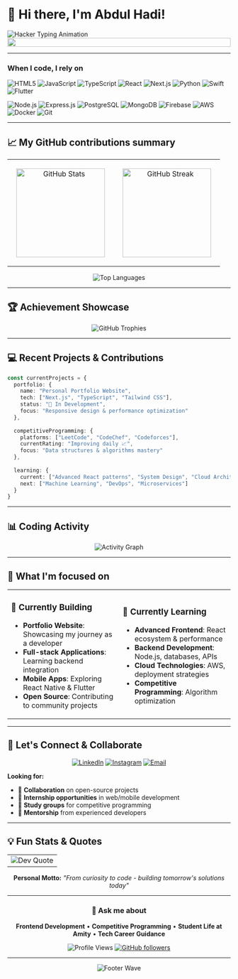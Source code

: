 # 👋 Hi there, I'm Abdul Hadi!

<div align="left">
  <img src="https://readme-typing-svg.herokuapp.com?font=Courier+New&size=22&duration=2000&pause=500&color=00FF41&center=false&vCenter=true&width=800&lines=%3E+Accessing+mainframe...;%3E+Bypassing+security+protocols...;%3E+Identity%3A+Hadi+Regonda+%5BCONFIRMED%5D;%3E+Status%3A+Computer+Applications+Student;%3E+Location%3A+Amity+University%2C+Noida;%3E+Specialization%3A+Frontend+%26+Backend+Dev;%3E+Secondary+Focus%3A+Competitive+Programming;%3E+Mission%3A+Building+Tomorrow's+Code;%3E+Access+Granted+%E2%9C%93+Welcome+to+the+Matrix" alt="Hacker Typing Animation" />
</div>
<div align="center">
  <img src="https://i.imgur.com/dBaSKWF.gif" height="20" width="100%">
</div>

---

### When I code, I rely on

<p align="left">
<img src="https://img.shields.io/badge/HTML5-E34F26?style=for-the-badge&logo=html5&logoColor=white" alt="HTML5" />
<img src="https://img.shields.io/badge/JavaScript-F7DF1E?style=for-the-badge&logo=javascript&logoColor=black" alt="JavaScript" />
<img src="https://img.shields.io/badge/TypeScript-3178C6?style=for-the-badge&logo=typescript&logoColor=white" alt="TypeScript" />
<img src="https://img.shields.io/badge/React-61DAFB?style=for-the-badge&logo=react&logoColor=black" alt="React" />
<img src="https://img.shields.io/badge/Next.js-000000?style=for-the-badge&logo=next.js&logoColor=white" alt="Next.js" />
<img src="https://img.shields.io/badge/Python-3776AB?style=for-the-badge&logo=python&logoColor=white" alt="Python" />
<img src="https://img.shields.io/badge/Swift-FA7343?style=for-the-badge&logo=swift&logoColor=white" alt="Swift" />
<img src="https://img.shields.io/badge/Flutter-02569B?style=for-the-badge&logo=flutter&logoColor=white" alt="Flutter" />
</p>

<p align="left">
<img src="https://img.shields.io/badge/Node.js-339933?style=for-the-badge&logo=node.js&logoColor=white" alt="Node.js" />
<img src="https://img.shields.io/badge/Express.js-000000?style=for-the-badge&logo=express&logoColor=white" alt="Express.js" />
<img src="https://img.shields.io/badge/PostgreSQL-336791?style=for-the-badge&logo=postgresql&logoColor=white" alt="PostgreSQL" />
<img src="https://img.shields.io/badge/MongoDB-47A248?style=for-the-badge&logo=mongodb&logoColor=white" alt="MongoDB" />
<img src="https://img.shields.io/badge/Firebase-FFCA28?style=for-the-badge&logo=firebase&logoColor=black" alt="Firebase" />
<img src="https://img.shields.io/badge/AWS-232F3E?style=for-the-badge&logo=amazon-aws&logoColor=white" alt="AWS" />
<img src="https://img.shields.io/badge/Docker-2496ED?style=for-the-badge&logo=docker&logoColor=white" alt="Docker" />
<img src="https://img.shields.io/badge/Git-F05032?style=for-the-badge&logo=git&logoColor=white" alt="Git" />
</p>

---

## 📈 My GitHub contributions summary

<div align="center">
  
<table>
<tr>
<td align="center" style="padding: 20px;">
<img src="https://github-readme-stats.vercel.app/api?username=abcxhadi&show_icons=true&theme=github_dark&hide_border=true&bg_color=0d1117&title_color=58a6ff&text_color=8b949e&icon_color=58a6ff" alt="GitHub Stats" height="200" />
</td>
<td align="center" style="padding: 20px;">
<img src="https://github-readme-streak-stats.herokuapp.com/?user=abcxhadi&theme=github-dark-blue&hide_border=true&background=0d1117&stroke=58a6ff&ring=58a6ff&fire=ffa657&currStreakLabel=58a6ff" alt="GitHub Streak" height="200" />
</td>
</tr>
</table>

</div>

<div align="center">
  <img src="https://github-readme-stats.vercel.app/api/top-langs/?username=abcxhadi&layout=compact&theme=github_dark&hide_border=true&bg_color=0d1117&title_color=58a6ff&text_color=8b949e&langs_count=8" alt="Top Languages" />
</div>

---

## 🏆 Achievement Showcase

<div align="center">
  <img src="https://github-profile-trophy.vercel.app/?username=abcxhadi&theme=gitdimmed&no-frame=true&row=1&column=6&margin-w=15&margin-h=15" alt="GitHub Trophies" />
</div>

---

## 💻 Recent Projects & Contributions

```typescript
const currentProjects = {
  portfolio: {
    name: "Personal Portfolio Website",
    tech: ["Next.js", "TypeScript", "Tailwind CSS"],
    status: "🚧 In Development",
    focus: "Responsive design & performance optimization"
  },
  
  competitiveProgramming: {
    platforms: ["LeetCode", "CodeChef", "Codeforces"],
    currentRating: "Improving daily 📈",
    focus: "Data structures & algorithms mastery"
  },
  
  learning: {
    current: ["Advanced React patterns", "System Design", "Cloud Architecture"],
    next: ["Machine Learning", "DevOps", "Microservices"]
  }
}
```

---

## 📊 Coding Activity

<!--START_SECTION:waka-->
<div align="center">
  <img src="https://github-readme-activity-graph.vercel.app/graph?username=abcxhadi&theme=github-compact&hide_border=true&bg_color=0d1117&color=58a6ff&line=58a6ff&point=ffa657" alt="Activity Graph" />
</div>
<!--END_SECTION:waka-->

---

## 🎯 What I'm focused on

<table align="center">
<tr>
<td width="50%">

### 🔭 Currently Building
- **Portfolio Website**: Showcasing my journey as a developer
- **Full-stack Applications**: Learning backend integration
- **Mobile Apps**: Exploring React Native & Flutter
- **Open Source**: Contributing to community projects

</td>
<td width="50%">

### 🌱 Currently Learning
- **Advanced Frontend**: React ecosystem & performance
- **Backend Development**: Node.js, databases, APIs
- **Cloud Technologies**: AWS, deployment strategies
- **Competitive Programming**: Algorithm optimization

</td>
</tr>
</table>

---

## 🤝 Let's Connect & Collaborate

<div align="center">

[![LinkedIn](https://img.shields.io/badge/LinkedIn-0077B5?style=for-the-badge&logo=linkedin&logoColor=white&labelColor=0077B5)](https://linkedin.com/in/abcxhadi)
[![Instagram](https://img.shields.io/badge/Instagram-E4405F?style=for-the-badge&logo=instagram&logoColor=white&labelColor=E4405F)](https://instagram.com/abcxhadi)
[![Email](https://img.shields.io/badge/Email-EA4335?style=for-the-badge&logo=gmail&logoColor=white&labelColor=EA4335)](mailto:abcxhadi@gmail.com)

</div>

**Looking for:**
- 👥 **Collaboration** on open-source projects
- 🚀 **Internship opportunities** in web/mobile development
- 🎯 **Study groups** for competitive programming
- 💼 **Mentorship** from experienced developers

---

## 💡 Fun Stats & Quotes

<div align="center">
  
<table>
<tr>
<td align="center">
<img src="https://quotes-github-readme.vercel.app/api?type=horizontal&theme=dark&border=true" alt="Dev Quote" />
</td>
</tr>
</table>

**Personal Motto:** *"From curiosity to code - building tomorrow's solutions today"* 

</div>

---

<div align="center">

### 💬 Ask me about
**Frontend Development** • **Competitive Programming** • **Student Life at Amity** • **Tech Career Guidance**

![Profile Views](https://komarev.com/ghpvc/?username=abcxhadi&style=for-the-badge&color=58a6ff&label=Profile+Views)
[![GitHub followers](https://img.shields.io/github/followers/abcxhadi?style=for-the-badge&color=58a6ff&labelColor=0d1117)](https://github.com/abcxhadi)

</div>

---

<div align="center">
  <img src="https://capsule-render.vercel.app/api?type=waving&color=gradient&customColorList=6&height=100&section=footer&text=Happy%20Coding!&fontSize=20&fontColor=ffffff" alt="Footer Wave" />
</div>
